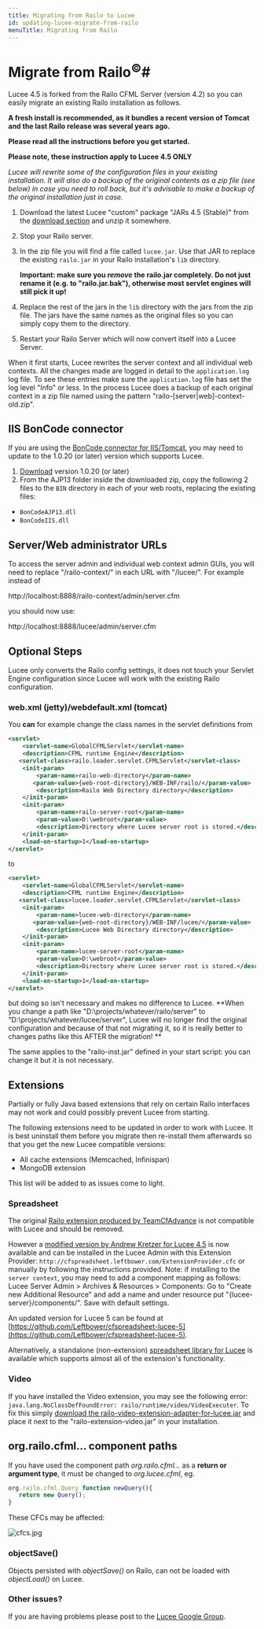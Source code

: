 ```yaml
---
title: Migrating from Railo to Lucee
id: updating-lucee-migrate-from-railo
menuTitle: Migrating from Railo
---
```


# Migrate from Railo<sup>&copy;</sup>#
Lucee 4.5 is forked from the Railo CFML Server (version 4.2) so you can easily migrate an existing Railo installation as follows.

**A fresh install is recommended, as it bundles a recent version of Tomcat and the last Railo release was several years ago.**

**Please read all the instructions before you get started.**

**Please note, these instruction apply to Lucee 4.5 ONLY**

*Lucee will rewrite some of the configuration files in your existing installation. It will also do a backup of the original contents as a zip file (see below) in case you need to roll back, but it's advisable to make a backup of the original installation just in case.*

1. Download the latest Lucee "custom" package "JARs 4.5 (Stable)" from the [download section](https://lucee.org/downloads.html) and unzip it somewhere.
2. Stop your Railo server.
3. In the zip file you will find a file called `lucee.jar`. Use that JAR to replace the existing `railo.jar` in your Railo installation's `lib` directory.

    **Important: make sure you *remove* the railo.jar completely. Do not just rename it (e.g. to "railo.jar.bak"), otherwise most servlet engines will still pick it up!**

4. Replace the rest of the jars in the `lib` directory with the jars from the zip file. The jars have the same names as the original files so you can simply copy them to the directory.
5. Restart your Railo Server which will now convert itself into a Lucee Server.

When it first starts, Lucee rewrites the server context and all individual web contexts. All the changes made are logged in detail to the `application.log` log file. To see these entries make sure the `application.log` file has set the log level "Info" or less. In the process Lucee does a backup of each original context in a zip file named using the pattern "railo-[server|web]-context-old.zip".

## IIS BonCode connector

If you are using the [BonCode connector for IIS/Tomcat](http://tomcatiis.riaforge.org/), you may need to update to the 1.0.20 (or later) version which supports Lucee.

1. [Download](http://tomcatiis.riaforge.org/) version 1.0.20 (or later)
2. From the AJP13 folder inside the downloaded zip, copy the following 2 files to the `BIN` directory in each of your web roots, replacing the existing files:

- `BonCodeAJP13.dll`
- `BonCodeIIS.dll`

## Server/Web administrator URLs

To access the server admin and individual web context admin GUIs, you will need to replace "/railo-context/" in each URL with "/lucee/". For example instead of

http://localhost:8888/railo-context/admin/server.cfm

you should now use:

http://localhost:8888/lucee/admin/server.cfm

## Optional Steps ##
Lucee only converts the Railo config settings, it does not touch your Servlet Engine configuration since Lucee will work with the existing Railo configuration.

### web.xml (jetty)/webdefault.xml (tomcat) ###
You **can** for example change the class names in the servlet definitions from

```xml
<servlet>
    <servlet-name>GlobalCFMLServlet</servlet-name>
    <description>CFML runtime Engine</description>
   <servlet-class>railo.loader.servlet.CFMLServlet</servlet-class>
    <init-param>
        <param-name>railo-web-directory</param-name>
       <param-value>{web-root-directory}/WEB-INF/railo/</param-value>
        <description>Railo Web Directory directory</description>
    </init-param>
    <init-param>
        <param-name>railo-server-root</param-name>
        <param-value>D:\webroot</param-value>
        <description>Directory where Lucee server root is stored.</description>
    </init-param>
    <load-on-startup>1</load-on-startup>
</servlet>
```

to

```xml
<servlet>
    <servlet-name>GlobalCFMLServlet</servlet-name>
    <description>CFML runtime Engine</description>
   <servlet-class>lucee.loader.servlet.CFMLServlet</servlet-class>
    <init-param>
        <param-name>lucee-web-directory</param-name>
       <param-value>{web-root-directory}/WEB-INF/lucee/</param-value>
        <description>Lucee Web Directory directory</description>
    </init-param>
    <init-param>
        <param-name>lucee-server-root</param-name>
        <param-value>D:\webroot</param-value>
        <description>Directory where Lucee server root is stored.</description>
    </init-param>
    <load-on-startup>1</load-on-startup>
</servlet>
```

but doing so isn't necessary and makes no difference to Lucee.
**When you change a path like "D:\projects/whatever/railo/server" to "D:\projects/whatever/lucee/server", Lucee will no longer find the original configuration and because of that not migrating it, so it is really better to changes paths like this AFTER the migration! **

The same applies to the "railo-inst.jar" defined in your start script: you can change it but it is not necessary.

## Extensions

Partially or fully Java based extensions that rely on certain Railo interfaces may not work and could possibly prevent Lucee from starting.

The following extensions need to be updated in order to work with Lucee. It is best uninstall them before you migrate then re-install them afterwards so that you get the new Lucee compatible versions:

- All cache extensions (Memcached, Infinispan)
- MongoDB extension

This list will be added to as issues come to light.

### Spreadsheet

The original [Railo extension produced by TeamCfAdvance](https://github.com/teamcfadvance/cfspreadsheet-railo) is not compatible with Lucee and should be removed.

However a [modified version by Andrew Kretzer for Lucee 4.5](https://github.com/Leftbower/cfspreadsheet-lucee) is now available and can be installed in the Lucee Admin with this Extension Provider: `http://cfspreadsheet.leftbower.com/ExtensionProvider.cfc` or manually by following the instructions provided. Note: if installing to the `server context`, you may need to add a component mapping as follows: Lucee Server Admin > Archives & Resources > Components: Go to "Create new Additional Resource" and add a name and under resource put "{lucee-server}/components/". Save with default settings.

An updated version for Lucee 5 can be found at [https://github.com/Leftbower/cfspreadsheet-lucee-5](https://github.com/Leftbower/cfspreadsheet-lucee-5).

Alternatively, a standalone (non-extension) [spreadsheet library for Lucee](https://github.com/cfsimplicity/lucee-spreadsheet) is available which supports almost all of the extension's functionality.

### Video

If you have installed the Video extension, you may see the following error: `java.lang.NoClassDefFoundError: railo/runtime/video/VideoExecuter`. To fix this simply [download the railo-video-extension-adapter-for-lucee.jar](https://bitbucket.org/lucee/lucee/downloads/railo-video-extension-adapter-for-lucee.jar) and place it next to the "railo-extension-video.jar" in your installation.

## org.railo.cfml... component paths

If you have used the component path *org.railo.cfml...* as a **return or argument type**, it must be changed to *org.lucee.cfml*, eg.

```javascript
org.railo.cfml.Query function newQuery(){
   return new Query();
}
```

These CFCs may be affected:

   ![cfcs.jpg](https://bitbucket.org/repo/rX87Rq/images/2979463242-cfcs.jpg)

### objectSave()

Objects persisted with *objectSave()* on Railo, can not be loaded with *objectLoad()* on Lucee.


### Other issues?

If you are having problems please post to the [Lucee Google Group](https://groups.google.com/forum/#!forum/lucee).
